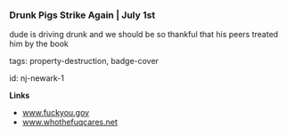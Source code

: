### Drunk Pigs Strike Again | July 1st

dude is driving drunk and we should be so thankful that his peers treated him by the book

tags: property-destruction, badge-cover

id: nj-newark-1

**Links**

* www.fuckyou.gov
* www.whothefuqcares.net


